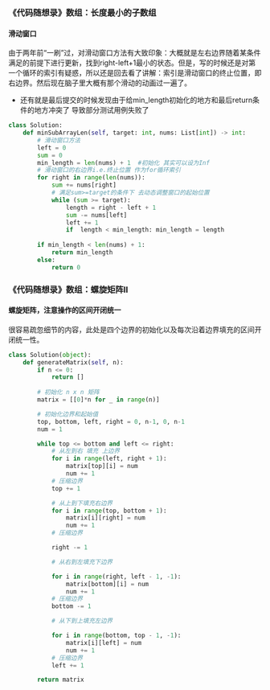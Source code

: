 
### 《代码随想录》数组：长度最小的子数组
#### 滑动窗口 
由于两年前“一刷”过，对滑动窗口方法有大致印象：大概就是左右边界随着某条件满足的前提下进行更新，找到right-left+1最小的状态。但是，写的时候还是对第一个循环的索引有疑惑，所以还是回去看了讲解：索引是滑动窗口的终止位置，即右边界。然后现在脑子里大概有那个滑动的动画过一遍了。
- 还有就是最后提交的时候发现由于给min_length初始化的地方和最后return条件的地方冲突了 导致部分测试用例失败了
```python
class Solution:
    def minSubArrayLen(self, target: int, nums: List[int]) -> int:
        # 滑动窗口方法
        left = 0
        sum = 0
        min_length = len(nums) + 1  #初始化 其实可以设为Inf
        # 滑动窗口的右边界i.e.终止位置 作为for循环索引
        for right in range(len(nums)):
            sum += nums[right]
            # 满足sum>=target的条件下 去动态调整窗口的起始位置
            while (sum >= target):
                length = right - left + 1
                sum -= nums[left]
                left += 1
                if  length < min_length: min_length = length
            
        if min_length < len(nums) + 1:
            return min_length
        else:
            return 0
```


### 《代码随想录》数组：螺旋矩阵II
#### 螺旋矩阵，注意操作的区间开闭统一
很容易疏忽细节的内容，此处是四个边界的初始化以及每次沿着边界填充的区间开闭统一性。
```python
class Solution(object):
    def generateMatrix(self, n):
        if n <= 0:
            return []
        
        # 初始化 n x n 矩阵
        matrix = [[0]*n for _ in range(n)]

        # 初始化边界和起始值
        top, bottom, left, right = 0, n-1, 0, n-1
        num = 1

        while top <= bottom and left <= right:
            # 从左到右 填充 上边界
            for i in range(left, right + 1):
                matrix[top][i] = num
                num += 1
            # 压缩边界
            top += 1

            # 从上到下填充右边界
            for i in range(top, bottom + 1):
                matrix[i][right] = num
                num += 1
            # 压缩边界

            right -= 1

            # 从右到左填充下边界

            for i in range(right, left - 1, -1):
                matrix[bottom][i] = num
                num += 1
            # 压缩边界
            bottom -= 1

            # 从下到上填充左边界

            for i in range(bottom, top - 1, -1):
                matrix[i][left] = num
                num += 1
            # 压缩边界
            left += 1

        return matrix
```

